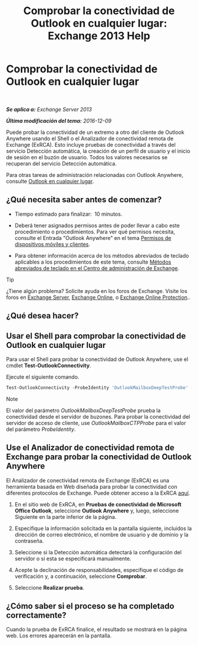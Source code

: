 ﻿---
title: 'Comprobar la conectividad de Outlook en cualquier lugar: Exchange 2013 Help'
TOCTitle: Comprobar la conectividad de Outlook en cualquier lugar
ms:assetid: 0dc5b68f-2316-446a-84c9-5f1c50dc3776
ms:mtpsurl: https://technet.microsoft.com/es-es/library/Ee633453(v=EXCHG.150)
ms:contentKeyID: 50556741
ms.date: 04/23/2018
mtps_version: v=EXCHG.150
ms.translationtype: HT
---

# Comprobar la conectividad de Outlook en cualquier lugar

 

_**Se aplica a:** Exchange Server 2013_

_**Última modificación del tema:** 2016-12-09_

Puede probar la conectividad de un extremo a otro del cliente de Outlook Anywhere usando el Shell o el Analizador de conectividad remota de Exchange (ExRCA). Esto incluye pruebas de conectividad a través del servicio Detección automática, la creación de un perfil de usuario y el inicio de sesión en el buzón de usuario. Todos los valores necesarios se recuperan del servicio Detección automática.

Para otras tareas de administración relacionadas con Outlook Anywhere, consulte [Outlook en cualquier lugar](outlook-anywhere-exchange-2013-help.md).

## ¿Qué necesita saber antes de comenzar?

  - Tiempo estimado para finalizar:  10 minutos.

  - Deberá tener asignados permisos antes de poder llevar a cabo este procedimiento o procedimientos. Para ver qué permisos necesita, consulte el Entrada "Outlook Anywhere" en el tema [Permisos de dispositivos móviles y clientes](clients-and-mobile-devices-permissions-exchange-2013-help.md).

  - Para obtener información acerca de los métodos abreviados de teclado aplicables a los procedimientos de este tema, consulte [Métodos abreviados de teclado en el Centro de administración de Exchange](keyboard-shortcuts-in-the-exchange-admin-center-exchange-online-protection-help.md).


> [!TIP]
> ¿Tiene algún problema? Solicite ayuda en los foros de Exchange. Visite los foros en <A href="https://go.microsoft.com/fwlink/p/?linkid=60612">Exchange Server</A>, <A href="https://go.microsoft.com/fwlink/p/?linkid=267542">Exchange Online</A>, o <A href="https://go.microsoft.com/fwlink/p/?linkid=285351">Exchange Online Protection</A>..



## ¿Qué desea hacer?

## Usar el Shell para comprobar la conectividad de Outlook en cualquier lugar

Para usar el Shell para probar la conectividad de Outlook Anywhere, use el cmdlet **Test-OutlookConnectivity**.

Ejecute el siguiente comando.

  ```powershell
  Test-OutlookConnectivity -ProbeIdentity 'OutlookMailboxDeepTestProbe' -MailboxId tony@contoso.com -Hostname contoso.com
  ```


> [!NOTE]
> El valor del parámetro <EM>OutlookMailboxDeepTestProbe</EM> prueba la conectividad desde el servidor de buzones. Para probar la conectividad del servidor de acceso de cliente, use <EM>OutlookMailboxCTPProbe</EM> para el valor del parámetro <EM>ProbeIdentity</EM>.



## Use el Analizador de conectividad remota de Exchange para probar la conectividad de Outlook Anywhere

El Analizador de conectividad remota de Exchange (ExRCA) es una herramienta basada en Web diseñada para probar la conectividad con diferentes protocolos de Exchange. Puede obtener acceso a la ExRCA [aquí](https://go.microsoft.com/fwlink/p/?linkid=167905).

1.  En el sitio web de ExRCA, en **Pruebas de conectividad de Microsoft Office Outlook**, seleccione **Outlook Anywhere** y, luego, seleccione Siguiente en la parte inferior de la página.

2.  Especifique la información solicitada en la pantalla siguiente, incluidos la dirección de correo electrónico, el nombre de usuario y de dominio y la contraseña.

3.  Seleccione si la Detección automática detectará la configuración del servidor o si esta se especificará manualmente.

4.  Acepte la declinación de responsabilidades, especifique el código de verificación y, a continuación, seleccione **Comprobar**.

5.  Seleccione **Realizar prueba**.

## ¿Cómo saber si el proceso se ha completado correctamente?

Cuando la prueba de ExRCA finalice, el resultado se mostrará en la página web. Los errores aparecerán en la pantalla.

